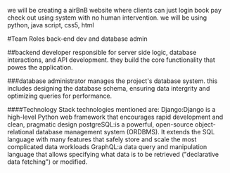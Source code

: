 we will be creating a airBnB website where clients can just login book pay check out using system with no human intervention. we will be using python, java script, css5, html 

#Team Roles
back-end dev and database admin

##backend developer
responsible for server side logic, database interactions, and API development. they build the core functionality that powes the application.

###database administrator
manages the project's database system. this includes designing the database schema, ensuring data intergrity and optimizing queries for performance.

####Technology Stack
technologies mentioned are:
Django:Django is a high-level Python web framework that encourages rapid development and clean, pragmatic design
postgreSQL:is a powerful, open-source object-relational database management system (ORDBMS). It extends the SQL language with many features that safely store and scale the most complicated data workloads
GraphQL:a data query and manipulation language that allows specifying what data is to be retrieved ("declarative data fetching") or modified.